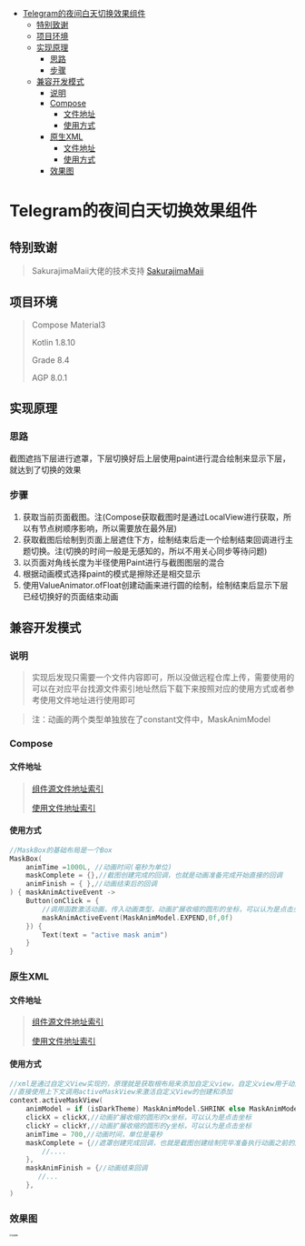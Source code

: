 - [Telegram的夜间白天切换效果组件](#telegram的夜间白天切换效果组件)
  - [特别致谢](#特别致谢)
  - [项目环境](#项目环境)
  - [实现原理](#实现原理)
    - [思路](#思路)
    - [步骤](#步骤)
  - [兼容开发模式](#兼容开发模式)
    - [说明](#说明)
    - [Compose](#compose)
      - [文件地址](#文件地址)
      - [使用方式](#使用方式)
    - [原生XML](#原生xml)
      - [文件地址](#文件地址-1)
      - [使用方式](#使用方式-1)
    - [效果图](#效果图)

# Telegram的夜间白天切换效果组件

## 特别致谢

> SakurajimaMaii大佬的技术支持 [SakurajimaMaii](https://github.com/SakurajimaMaii)


## 项目环境

>Compose Material3
>
>Kotlin 1.8.10
>
>Grade 8.4
>
>AGP 8.0.1

## 实现原理

### 思路

截图遮挡下层进行遮罩，下层切换好后上层使用paint进行混合绘制来显示下层，就达到了切换的效果

### 步骤

1. 获取当前页面截图。注(Compose获取截图时是通过LocalView进行获取，所以有节点树顺序影响，所以需要放在最外层)
2. 获取截图后绘制到页面上层遮住下方，绘制结束后走一个绘制结束回调进行主题切换。注(切换的时间一般是无感知的，所以不用关心同步等待问题)
3. 以页面对角线长度为半径使用Paint进行与截图图层的混合
4. 根据动画模式选择paint的模式是擦除还是相交显示
5. 使用ValueAnimator.ofFloat创建动画来进行圆的绘制，绘制结束后显示下层已经切换好的页面结束动画

## 兼容开发模式

### 说明

> 实现后发现只需要一个文件内容即可，所以没做远程仓库上传，需要使用的可以在对应平台找源文件索引地址然后下载下来按照对应的使用方式或者参考使用文件地址进行使用即可

> 注：动画的两个类型单独放在了constant文件中，MaskAnimModel

### Compose

#### 文件地址

> [组件源文件地址索引](https://github.com/setruth/MaskAnim/blob/master/app/src/main/java/com/setruth/themechange/components/MaskBox.kt)
>
> [使用文件地址索引](https://github.com/setruth/MaskAnim/blob/master/app/src/main/java/com/setruth/themechange/ui/screen/MaskBoxScreen.kt)

#### 使用方式

```kotlin
//MaskBox的基础布局是一个Box
MaskBox(
    animTime =1000L, //动画时间(毫秒为单位)
    maskComplete = {},//截图创建完成的回调，也就是动画准备完成开始直接的回调
    animFinish = { },//动画结束后的回调
) { maskAnimActiveEvent ->  
    Button(onClick = { 
        //调用函数激活动画，传入动画类型，动画扩展收缩的圆形的坐标，可以认为是点击坐标
        maskAnimActiveEvent(MaskAnimModel.EXPEND,0f,0f)
    }) {
        Text(text = "active mask anim")
    }
}
```



### 原生XML

#### 文件地址

>[组件源文件地址索引](https://github.com/setruth/MaskAnim/blob/master/app/src/main/java/com/setruth/themechange/components/MaskView.kt)
>
>[使用文件地址索引](https://github.com/setruth/MaskAnim/blob/master/app/src/main/java/com/setruth/themechange/ui/screen/MaskViewScreen.kt)

#### 使用方式

````kotlin
//xml是通过自定义View实现的，原理就是获取根布局来添加自定义view，自定义view用于动画遮罩和隐藏，所以不用局限在最外层
//直接使用上下文调用activeMaskView来激活自定义View的创建和添加
context.activeMaskView(
    animModel = if (isDarkTheme) MaskAnimModel.SHRINK else MaskAnimModel.EXPEND,//传入的动画类型 
    clickX = clickX,//动画扩展收缩的圆形的x坐标，可以认为是点击坐标
    clickY = clickY,//动画扩展收缩的圆形的y坐标，可以认为是点击坐标
    animTime = 700,//动画时间，单位是毫秒
    maskComplete = {//遮罩创建完成回调，也就是截图创建绘制完毕准备执行动画之前的回调
        //....
    },
    maskAnimFinish = {//动画结束回调
       //...
    },
)
````




### 效果图

<img src="./img/compose.gif" alt="效果图" style="zoom:25%;" />